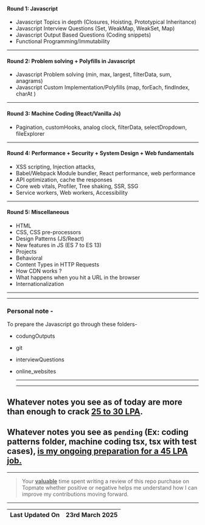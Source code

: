 #### Round 1: Javascript

- Javascript Topics in depth (Closures, Hoisting, Prototypical Inheritance)
- Javascript Interview Questions (Set, WeakMap, WeakSet, Map)
- Javascript Output Based Questions (Coding snippets)
- Functional Programming/Immutability

---

#### Round 2: Problem solving + Polyfills in Javascript

- Javascript Problem solving (min, max, largest, filterData, sum, anagrams)
- Javascript Custom Implementation/Polyfills (map, forEach, findIndex, charAt )

---

#### Round 3: Machine Coding (React/Vanilla Js)

- Pagination, customHooks, analog clock, filterData, selectDropdown, fileExplorer

---

#### Round 4: Performance + Security + System Design + Web fundamentals

- XSS scripting, Injection attacks,
- Babel/Webpack Module bundler, React performance, web performance
- API optimization, cache the responses
- Core web vitals, Profiler, Tree shaking, SSR, SSG
- Service workers, Web workers, Accessibility

---

#### Round 5: Miscellaneous

- HTML
- CSS, CSS pre-processors
- Design Patterns (JS/React)
- New features in JS (ES 7 to ES 13)
- Projects
- Behavioral
- Content Types in HTTP Requests
- How CDN works ?
- What happens when you hit a URL in the browser
- Internationalization


-------
-------
### Personal note - 
To prepare the Javascript go through these folders- 
- codungOutputs
- git
- interviewQuestions
- online_websites

  --------------
  --------------
  

## Whatever notes you see as of today are more than enough to crack <ins>25 to 30 LPA</ins>.

## Whatever notes you see as `pending` (Ex: coding patterns folder, machine coding tsx, tsx with test cases), <ins>is my ongoing preparation for a 45 LPA job.</ins> 

---

> Your <ins>**valuable**</ins> time spent writing a review of this repo purchase on Topmate whether positive or negative helps me understand how I can improve my contributions moving forward.

----

| **Last Updated On** | **23rd March 2025** |
| ------------------- | ------------------ |

